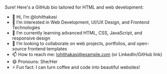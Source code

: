 Sure! Here's a GitHub bio tailored for HTML and web development:

- 👋 Hi, I’m @lohithakasi 
- 👀 I’m interested in Web Development, UI/UX Design, and Frontend Technologies  
- 🌱 I’m currently learning advanced HTML, CSS, JavaScript, and responsive design  
- 💞 I’m looking to collaborate on web projects, portfolios, and open-source frontend templates  
- 📫 How to reach me: lohithakasi@example.com (or LinkedIn/GitHub link)  
- 😄 Pronouns: She/Her  
- ⚡ Fun fact: I can turn coffee and code into beautiful websites!

<!---
lohithakasi/lohithakasi is a ✨ special ✨ repository because its `README.md` (this file) appears on your GitHub profile.
You can click the Preview link to take a look at your changes.
--->
